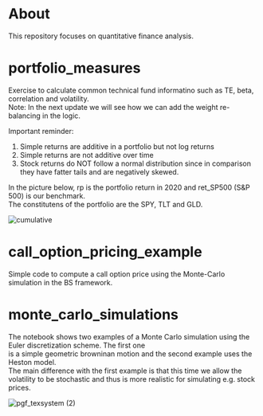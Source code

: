 # About
This repository focuses on quantitative finance analysis.

# portfolio_measures
Exercise to calculate common technical fund informatino such as TE, beta, correlation and volatility.   
Note: In the next update we will see how we can add the weight re-balancing in the logic.

Important reminder:
  1) Simple returns are additive in a portfolio but not log returns
  2) Simple returns are not additive over time
  3) Stock returns do NOT follow a normal distribution since in comparison they have fatter tails and are negatively skewed.
 
In the picture below, rp is the portfolio return in 2020 and ret_SP500 (S&P 500) is our benchmark.  
The constitutens of the portfolio are the SPY, TLT and GLD.  

![cumulative](https://user-images.githubusercontent.com/36447056/107700637-1199b380-6cb8-11eb-8a79-2804f520cfe0.png)


# call_option_pricing_example
Simple code to compute a call option price using the Monte-Carlo simulation in the BS framework.


# monte_carlo_simulations
The notebook shows two examples of a Monte Carlo simulation using the Euler discretization scheme. The first one  
is a simple geometric browninan motion and the second example uses the Heston model.  
The main difference with the first example is that this time we allow the volatility to be stochastic and thus is more realistic for simulating e.g. stock prices.  

![pgf_texsystem (2)](https://user-images.githubusercontent.com/36447056/107700396-b9fb4800-6cb7-11eb-8219-85ba4112b761.png)



